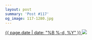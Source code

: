 ```yaml
---
layout: post
summary: 'Post #117'
og_image: 117-1280.jpg
---
```


<p>
 <time>
  <a href="/117">
   {{ page.date | date: "%B %-d, %Y" }}
  </a>
 </time>
 <a href="/117">
  <img data-taken="10/20/2013" sizes="(min-width: 700px) 50vw, calc(100vw - 2rem)" src="{{ site.assets_url }}/117-640.jpg" srcset="{{ site.assets_url }}/117-1280.jpg 1280w, {{ site.assets_url }}/117-960.jpg 960w, {{ site.assets_url }}/117-640.jpg 640w, {{ site.assets_url }}/117-320.jpg 320w"/>
 </a>
</p>
